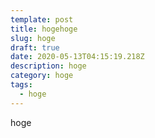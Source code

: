 ```yaml
---
template: post
title: hogehoge
slug: hoge
draft: true
date: 2020-05-13T04:15:19.218Z
description: hoge
category: hoge
tags:
  - hoge
---
```

hoge